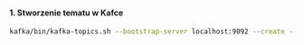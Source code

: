 #### 1. Stworzenie tematu w Kafce

   ```bash
   kafka/bin/kafka-topics.sh --bootstrap-server localhost:9092 --create --topic energy-usage
   ```
